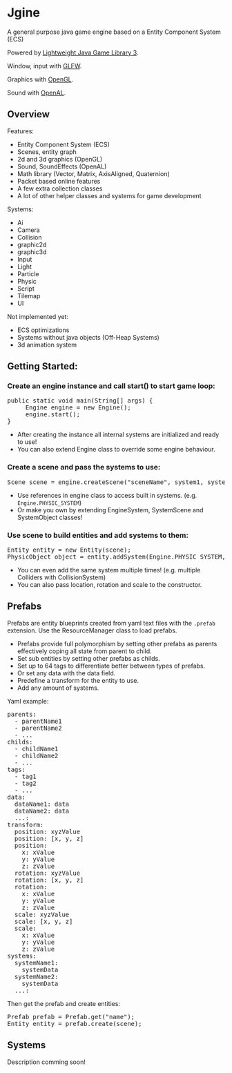 # Jgine
 
A general purpose java game engine based on a Entity Component System (ECS)
<p>Powered by <a href="https://www.lwjgl.org/">Lightweight Java Game Library 3</a>.
<p>Window, input with <a href="https://www.glfw.org/">GLFW</a>.
<p>Graphics with <a href="https://www.opengl.org/">OpenGL</a>.
<p>Sound with <a href="https://www.openal.org/">OpenAL</a>.

<h2>Overview</h2>

Features:
 - Entity Component System (ECS)
 - Scenes, entity graph
 - 2d and 3d graphics (OpenGL)
 - Sound, SoundEffects (OpenAL)
 - Math library (Vector, Matrix, AxisAligned, Quaternion)
 - Packet based online features
 - A few extra collection classes
 - A lot of other helper classes and systems for game development
 
 Systems:
- Ai
- Camera
- Collision
- graphic2d
- graphic3d
- Input
- Light
- Particle
- Physic
- Script
- Tilemap
- UI

Not implemented yet:
 - ECS optimizations
 - Systems without java objects (Off-Heap Systems)
 - 3d animation system
 
<h2>Getting Started:</h2>

<h3>Create an engine instance and call start() to start game loop:</h3>
<pre>public static void main(String[] args) {
     Engine engine = new Engine();
     engine.start();
}
</pre>

- After creating the instance all internal systems are initialized and ready to use!
- You can also extend Engine class to override some engine behaviour.

<h3>Create a scene and pass the systems to use:</h3> 
<pre>Scene scene = engine.createScene("sceneName", system1, system2, system3, ...);
</pre>

- Use references in engine class to access built in systems. (e.g. <code>Engine.PHYSIC_SYSTEM</code>)
- Or make you own by extending EngineSystem, SystemScene and SystemObject classes!

<h3>Use scene to build entities and add systems to them:</h3>
<pre>Entity entity = new Entity(scene);
PhysicObject object = entity.addSystem(Engine.PHYSIC_SYSTEM, new PhysicObject());
</pre>

- You can even add the same system multiple times! (e.g. multiple Colliders with CollisionSystem) 
- You can also pass location, rotation and scale to the constructor.

<h2>Prefabs</h2>

Prefabs are entity blueprints created from yaml text files with the <code>.prefab</code> extension.
Use the ResourceManager class to load prefabs.

- Prefabs provide full polymorphism by setting other prefabs as parents effectively coping all state from parent to child.
- Set sub entities by setting other prefabs as childs.
- Set up to 64 tags to differentiate better between types of prefabs.
- Or set any data with the data field.
- Predefine a transform for the entity to use.
- Add any amount of systems.

<p>Yaml example:

<pre>parents:
  - parentName1
  - parentName2
  - ...
childs:
  - childName1
  - childName2
  - ...
tags:
  - tag1
  - tag2
  - ...
data:
  dataName1: data
  dataName2: data
  ...:
transform:
  position: xyzValue
  position: [x, y, z]
  position:
    x: xValue
    y: yValue
    z: zValue
  rotation: xyzValue
  rotation: [x, y, z]
  rotation:
    x: xValue
    y: yValue
    z: zValue
  scale: xyzValue
  scale: [x, y, z]
  scale:
    x: xValue
    y: yValue
    z: zValue
systems:
  systemName1:
    systemData
  systemName2:
    systemData
  ...:
</pre>

Then get the prefab and create entities:

<pre>Prefab prefab = Prefab.get("name");
Entity entity = prefab.create(scene);
</pre>

<h2>Systems</h2>

Description comming soon!
